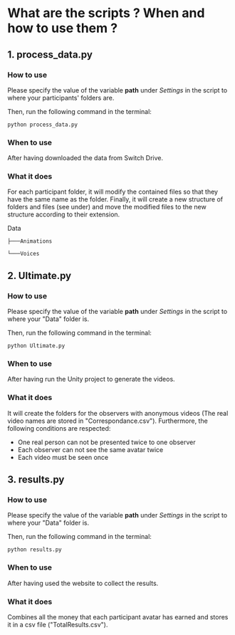 # What are the scripts ? When and how to use them ?

## 1. process_data.py
### How to use
Please specify the value of the variable **path** under *Settings* in the script to where your participants' folders are.

Then, run the following command in the terminal:
```
python process_data.py
```

### When to use
After having downloaded the data from Switch Drive.

### What it does
For each participant folder, it will modify the contained files so that they have the same name as the folder. Finally, it will create a new structure of folders and files (see under) and move the modified files to the new structure according to their extension.

Data

    ├───Animations
    
    └───Voices


## 2. Ultimate.py
### How to use
Please specify the value of the variable **path** under *Settings* in the script to where your "Data" folder is.

Then, run the following command in the terminal:
```
python Ultimate.py
```

### When to use
After having run the Unity project to generate the videos.

### What it does
It will create the folders for the observers with anonymous videos (The real video names are stored in "Correspondance.csv"). Furthermore, the following conditions are respected:
- One real person can not be presented twice to one observer
- Each observer can not see the same avatar twice 
- Each video must be seen once


## 3. results.py
### How to use
Please specify the value of the variable **path** under *Settings* in the script to where your "Data" folder is.

Then, run the following command in the terminal:
```
python results.py
```

### When to use
After having used the website to collect the results.

### What it does
Combines all the money that each participant avatar has earned and stores it in a csv file ("TotalResults.csv").
